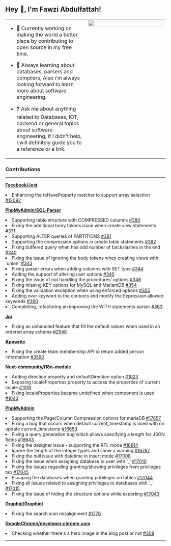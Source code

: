 ## Hey 👋, I'm Fawzi Abdulfattah!  

<table><tr><td valign="top" width="50%">

- 🔭 Currently working on making the world a better place by contributing to open source in my free time. 
  

- 🌱 Always learning about databases, parsers and compilers, Also i'm always looking forward to learn more about software engineering.
  

- ❓ Ask me about anything related to Databases, IOT, backend or general topics about software engineering, if I didn't help, I will definitely guide you to a reference or a link. 
  
</td><td valign="top" width="50%">

<div align="center">
<img src="https://rishavanand.github.io/static/images/greetings.gif" align="center" style="width: 100%" />
</div>  


</td></tr></table>  

### Contributions
<hr/>
<div align="left">  
  <div>
      <b><a target="_blank" href="https://github.com/facebook/jest/">Facebook/Jest</a></b>
    <p>
      <li>Enhancing the toHaveProperty matcher to support array selection <a href="https://github.com/facebook/jest/pull/12092">#12092</a></li>
    </p>
    <b><a target="_blank" href="https://github.com/phpmyadmin/sql-parser/">PhpMyAdmin/SQL-Parser</a></b>
    <p>
        <li>Supporting table structure with COMPRESSED columns <a href="https://github.com/phpmyadmin/sql-parser/pull/380">#380</a></li>
        <li>Fixing the additional body tokens issue when create view statements  <a href="https://github.com/phpmyadmin/sql-parser/pull/371">#371</a></li>
       <li>Supporting ALTER queries of PARTITIONS <a href="https://github.com/phpmyadmin/sql-parser/pull/381">#381</a></li>
       <li>Supporting the compression options in create table statements <a href="https://github.com/phpmyadmin/sql-parser/pull/382">#382</a></li>
       <li>Fixing buffered query when has odd number of backslashes in the end <a href="https://github.com/phpmyadmin/sql-parser/pull/340">#340</a></li>
       <li>Fixing the issue of ignoring the body tokens when creating views with `union` <a href="https://github.com/phpmyadmin/sql-parser/pull/343">#343</a></li>
       <li>Fixing parser errors when adding columns with SET type <a href="https://github.com/phpmyadmin/sql-parser/pull/344">#344</a></li>
       <li>Adding the support of altering user options <a href="https://github.com/phpmyadmin/sql-parser/pull/345">#345</a></li>
        <li>Fixing the issue of not handling the procedures’ options <a href="https://github.com/phpmyadmin/sql-parser/pull/346">#346</a></li>
       <li>Fixing missing KEY options for MySQL and MariamDB <a href="https://github.com/phpmyadmin/sql-parser/pull/354">#354</a></li>
       <li>Fixing the validation exception when using enforced options <a href="https://github.com/phpmyadmin/sql-parser/pull/355">#355</a></li>
       <li>Adding over keyword to the contexts and modify the Expression allowed keywords <a href="https://github.com/phpmyadmin/sql-parser/pull/360">#360</a></li>
       <li>Completing, refactoring an improving the WITH statements parser <a href="https://github.com/phpmyadmin/sql-parser/pull/363">#363</a></li>
    </p>
       <b><a target="_blank" href="https://github.com/sideway/joi/">Joi</a></b>
    <p>
       <li>Fixing an unhandled feature that fill the default values when used in an ordered array schema <a href="https://github.com/sideway/joi/pull/2548">#2548</a></li>
    </p>
     <b><a target="_blank" href="https://github.com/appwrite">Appwrite</a></b>
    <p>
       <li>Fixing the create team membership API to return added person information <a href="https://github.com/appwrite/appwrite/pull/3590">#3590</a></li>
    </p>
    <b><a target="_blank" href="https://github.com/nuxt-community/i18n-module/">Nuxt-community/i18n-module</a></b>
    <p>
       <li>Adding direction property and defaultDirection option <a href="https://github.com/nuxt-community/i18n-module/pull/1023">#1023</a></li>
      <li>Exposing localeProperties property to access the properties of current locale <a href="https://github.com/nuxt-community/i18n-module/pull/1016">#1016</a></li>
      <li>Fixing localeProperties became undefined when <i18n> component is used <a href="https://github.com/nuxt-community/i18n-module/pull/1043">#1043</a></li>
    </p>
        <b><a target="_blank" href="https://github.com/phpmyadmin/phpmyadmin/">PhpMyAdmin</a></b>
    <p>
        <li>Supporting the Page/Column Compression options for mariaDB <a href="https://github.com/phpmyadmin/phpmyadmin/pull/17657">#17657</a></li>
       <li>Fixing a bug that occurs when default current_timestamp is used with on update current_timestamp <a href="https://github.com/phpmyadmin/phpmyadmin/pull/16653">#16653</a></li>
             <li>Fixing a query generation bug which allows specifying a length for JSON fields <a href="https://github.com/phpmyadmin/phpmyadmin/pull/16643">#16643</a></li>
      <li>Fixing the designer issue - supporting the RTL mode <a href="https://github.com/phpmyadmin/phpmyadmin/pull/16814">#16814</a></li>
<li>Ignore the length of the integer types and show a warning <a href="https://github.com/phpmyadmin/phpmyadmin/pull/16767">#16767</a></li>
      <li>Fixing the null issue with datetime in insert mode <a href="https://github.com/phpmyadmin/phpmyadmin/pull/17008">#17008</a></li>
      <li>Fixing the issue when assigning database to user with ‘_’ <a href="https://github.com/phpmyadmin/phpmyadmin/pull/17010">#17010</a></li>
       <li>Fixing the issues regarding granting/showing privileges from privileges tab <a href="https://github.com/phpmyadmin/phpmyadmin/pull/17045">#17045</a></li>
           <li>Escaping the databases when granting pribileges on tables <a href="https://github.com/phpmyadmin/phpmyadmin/pull/17044">#17044</a></li>
       <li>Fixing all issues related to assigning privileges to databases with `_`  <a href="https://github.com/phpmyadmin/phpmyadmin/pull/17015">#17015</a></li>
             <li>Fixing the issue of hiding the structure options while exporting  <a href="https://github.com/phpmyadmin/phpmyadmin/pull/17043">#17043</a></li>
    </p>
          <b><a target="_blank" href="https://github.com/graphql/graphiql/">Graphql/Graphiql</a></b>
    <p>
       <li>Fixing the search icon misalignment <a href="https://github.com/graphql/graphiql/pull/1776">#1776</a></li>
    </p>
      <b><a target="_blank" href="https://github.com/GoogleChrome/developer.chrome.com/">GoogleChrome/developer.chrome.com</a></b>
    <p>
       <li>Checking whether there's a hero image in the blog post or not <a href="https://github.com/GoogleChrome/developer.chrome.com/pull/308">#308</a></li>
    </p>
  </div>
</div>
<hr/>
